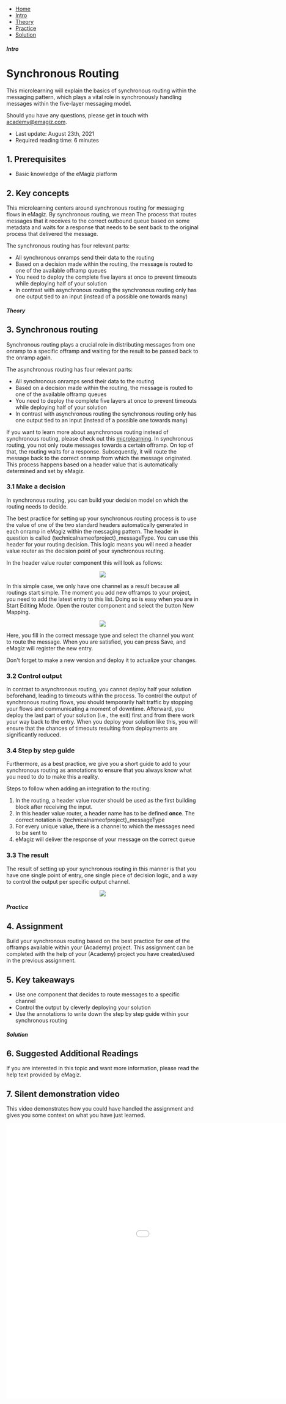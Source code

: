 <div class="ez-academy">
    <div class="ez-academy__body">
        <main class="micro-learning">
        <ul class="doc-nav">
            <li class="doc-nav__item"><a href="../../docs/microlearning/intermediate-data-traffic-routing-index" class="doc-nav__link">Home</a></li>
            <li class="doc-nav__item"><a href="#intro" class="doc-nav__link">Intro</a></li>
            <li class="doc-nav__item"><a href="#theory" class="doc-nav__link">Theory</a></li>
            <li class="doc-nav__item"><a href="#practice" class="doc-nav__link">Practice</a></li>
            <li class="doc-nav__item"><a href="#solution" class="doc-nav__link">Solution</a></li>
        </ul>

<div class="doc">

##### Intro

# Synchronous Routing

This microlearning will explain the basics of synchronous routing within the messaging pattern, which plays a vital role in synchronously handling messages within the five-layer messaging model.

Should you have any questions, please get in touch with academy@emagiz.com.

- Last update: August 23th, 2021
- Required reading time: 6 minutes

## 1. Prerequisites
- Basic knowledge of the eMagiz platform

## 2. Key concepts
This microlearning centers around synchronous routing for messaging flows in eMagiz.
By synchronous routing, we mean The process that routes messages that it receives to the correct outbound queue based on some metadata and waits for a response that needs to be sent back to the original process that delivered the message.

The synchronous routing has four relevant parts:
- All synchronous onramps send their data to the routing
- Based on a decision made within the routing, the message is routed to one of the available offramp queues
- You need to deploy the complete five layers at once to prevent timeouts while deploying half of your solution
- In contrast with asynchronous routing the synchronous routing only has one output tied to an input (instead of a possible one towards many)

##### Theory

## 3. Synchronous routing

Synchronous routing plays a crucial role in distributing messages from one onramp to a specific offramp and waiting for the result to be passed back to the onramp again. 

The asynchronous routing has four relevant parts:
- All synchronous onramps send their data to the routing
- Based on a decision made within the routing, the message is routed to one of the available offramp queues
- You need to deploy the complete five layers at once to prevent timeouts while deploying half of your solution
- In contrast with asynchronous routing the synchronous routing only has one output tied to an input (instead of a possible one towards many)

If you want to learn more about asynchronous routing instead of synchronous routing, please check out this [microlearning](crashcourse-messaging-asynchronous-routing.md). In synchronous routing, you not only route messages towards a certain offramp. On top of that, the routing waits for a response. Subsequently, it will route the message back to the correct onramp from which the message originated. This process happens based on a header value that is automatically determined and set by eMagiz.

### 3.1 Make a decision

In synchronous routing, you can build your decision model on which the routing needs to decide.

The best practice for setting up your synchronous routing process is to use the value of one of the two standard headers automatically generated in each onramp in eMagiz within the messaging pattern. The header in question is called {technicalnameofproject}_messageType. You can use this header for your routing decision. This logic means you will need a header value router as the decision point of your synchronous routing.

In the header value router component this will look as follows:

<p align="center"><img src="../../img/microlearning/intermediate-data-traffic-routing-synchronous-routing--routing-decision.png"></p>

In this simple case, we only have one channel as a result because all routings start simple. 
The moment you add new offramps to your project, you need to add the latest entry to this list.
Doing so is easy when you are in Start Editing Mode. Open the router component and select the button New Mapping.

<p align="center"><img src="../../img/microlearning/intermediate-data-traffic-routing-synchronous-routing--new-value-mapping.png"></p>

Here, you fill in the correct message type and select the channel you want to route the message.
When you are satisfied, you can press Save, and eMagiz will register the new entry.

Don't forget to make a new version and deploy it to actualize your changes.

### 3.2 Control output

In contrast to asynchronous routing, you cannot deploy half your solution beforehand, leading to timeouts within the process. To control the output of synchronous routing flows, you should temporarily halt traffic by stopping your flows and communicating a moment of downtime. Afterward, you deploy the last part of your solution (i.e., the exit) first and from there work your way back to the entry. When you deploy your solution like this, you will ensure that the chances of timeouts resulting from deployments are significantly reduced. 

### 3.4 Step by step guide

Furthermore, as a best practice, we give you a short guide to add to your synchronous routing as annotations to ensure that you always know what you need to do to make this a reality.

Steps to follow when adding an integration to the routing:

1. In the routing, a header value router should be used as the first building block after receiving the input.
2. In this header value router, a header name has to be defined **once**. The correct notation is {technicalnameofproject}_messageType
3. For every unique value, there is a channel to which the messages need to be sent to
4. eMagiz will deliver the response of your message on the correct queue

### 3.3 The result

The result of setting up your synchronous routing in this manner is that you have one single point of entry, one single piece of decision logic, and a way to control the output per specific output channel.

<p align="center"><img src="../../img/microlearning/intermediate-data-traffic-routing-synchronous-routing--simple-synchronous-routing-example.png"></p>

##### Practice

## 4. Assignment

Build your synchronous routing based on the best practice for one of the offramps available within your (Academy) project. 
This assignment can be completed with the help of your (Academy) project you have created/used in the previous assignment.

## 5. Key takeaways

- Use one component that decides to route messages to a specific channel
- Control the output by cleverly deploying your solution
- Use the annotations to write down the step by step guide within your synchronous routing

##### Solution

## 6. Suggested Additional Readings

If you are interested in this topic and want more information, please read the help text provided by eMagiz.

## 7. Silent demonstration video

This video demonstrates how you could have handled the assignment and gives you some context on what you have just learned.

<iframe width="1280" height="720" src="../../vid/microlearning/intermediate-data-traffic-routing-synchronous-routing.mp4" frameborder="0" allow="accelerometer; autoplay; clipboard-write; encrypted-media; gyroscope; picture-in-picture" allowfullscreen></iframe>

</div>
</main>
</div>
</div>